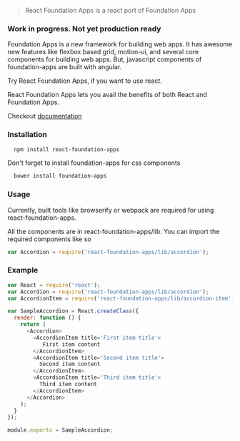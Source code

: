 > React Foundation Apps is a react port of Foundation Apps

### Work in progress. Not yet production ready

Foundation Apps is a new framework for building web apps. It has awesome new features like 
flexbox based grid, motion-ui, and several core components for building web apps.
But, javascript components of foundation-apps are built with angular.

Try React Foundation Apps, if you want to use react.

React Foundation Apps lets you avail the benefits of both React and Foundation Apps.

Checkout [documentation](http://foundation.webrafter.com) 

### Installation

```bash
  npm install react-foundation-apps
```
Don't forget to install foundation-apps for css components
```bash
  bower install foundation-apps
```

### Usage

Currently, built tools like browserify or webpack are required for using react-foundation-apps.

All the components are in react-foundation-apps/lib.
You can import the required components like so

```javascript
var Accordion = require('react-foundation-apps/lib/accordion');
```

### Example

```javascript
var React = require('react');
var Accordion = require('react-foundation-apps/lib/accordion');
var AccordionItem = require('react-foundation-apps/lib/accordion-item');

var SampleAccordion = React.createClass({
  render: function () {
    return (
      <Accordion>
        <AccordionItem title='First item title'>
           First item content
        </AccordionItem>
        <AccordionItem title='Second item title'>
          Second item content
        </AccordionItem>
        <AccordionItem title='Third item title'>
          Third item content
        </AccordionItem>
      </Accordion>
    );
  }
});

module.exports = SampleAccordion;
```